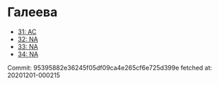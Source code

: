 # Галеева
- [31: AC](31.md)
- [32: NA](32.md)
- [33: NA](33.md)
- [34: NA](34.md)

Commit: 95395882e36245f05df09ca4e265cf6e725d399e
 fetched at: 20201201-000215
